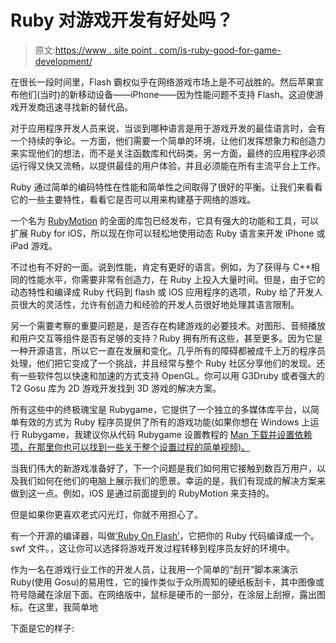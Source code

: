 # Ruby 对游戏开发有好处吗？

> 原文:[https://www . site point . com/is-ruby-good-for-game-development/](https://www.sitepoint.com/is-ruby-good-for-game-development/)

在很长一段时间里，Flash 霸权似乎在网络游戏市场上是不可战胜的。然后苹果宣布他们(当时)的新移动设备——iPhone——因为性能问题不支持 Flash。这迫使游戏开发商迅速寻找新的替代品。

对于应用程序开发人员来说，当谈到哪种语言是用于游戏开发的最佳语言时，会有一个持续的争论。一方面，他们需要一个简单的环境，让他们发挥想象力和创造力来实现他们的想法，而不是关注函数库和代码类。另一方面，最终的应用程序必须运行得又快又流畅，以提供最佳的用户体验，并且必须能在所有主流平台上工作。

Ruby 通过简单的编码特性在性能和简单性之间取得了很好的平衡。让我们来看看它的一些主要特性，看看它是否可以用来构建基于网络的游戏。

一个名为 [RubyMotion](http://rubymotion.com) 的全面的库包已经发布，它具有强大的功能和工具，可以扩展 Ruby for iOS，所以现在你可以轻松地使用动态 Ruby 语言来开发 iPhone 或 iPad 游戏。

不过也有不好的一面。说到性能，肯定有更好的语言。例如，为了获得与 C++相同的性能水平，你需要非常有创造力，在 Ruby 上投入大量时间。但是，由于它的动态特性和编译成 Ruby 代码到 flash 或 iOS 应用程序的选项，Ruby 给了开发人员很大的灵活性，允许有创造力和经验的开发人员很好地处理其语言限制。

另一个需要考察的重要问题是，是否存在构建游戏的必要技术。对图形、音频播放和用户交互等组件是否有足够的支持？Ruby 拥有所有这些，甚至更多。因为它是一种开源语言，所以它一直在发展和变化。几乎所有的障碍都被成千上万的程序员处理，他们把它变成了一个挑战，并且经常与整个 Ruby 社区分享他们的发现。还有一些软件包以快速和加速的方式支持 OpenGL。你可以用 G3Druby 或者强大的 T2 Gosu 库为 2D 游戏开发找到 3D 游戏的解决方案。

所有这些中的终极瑰宝是 Rubygame，它提供了一个独立的多媒体库平台，以简单有效的方式为 Ruby 程序员提供了所有的游戏功能(如果你想在 Windows 上运行 Rubygame，我建议你从代码 Rubygame 设置教程的 [Man 下载并设置依赖项，在那里你也可以找到一些关于整个设置过程的简单视频)。](http://manwithcode.com/310/making-games-with-ruby-ep-2-setup/)

当我们伟大的新游戏准备好了，下一个问题是我们如何用它接触到数百万用户，以及我们如何在他们的电脑上展示我们的愿景。幸运的是，我们有现成的解决方案来做到这一点。例如，iOS 是通过前面提到的 RubyMotion 来支持的。

但是如果你更喜欢老式闪光灯，你就不用担心了。

有一个开源的编译器，叫做[‘Ruby On Flash’](http://sourceforge.net/projects/rubyonflash/)，它把你的 Ruby 代码编译成一个。swf 文件。，这让你可以选择将游戏开发过程转移到程序员友好的环境中。

作为一名在游戏行业工作的开发人员，让我用一个简单的“刮开”脚本来演示 Ruby(使用 Gosu)的易用性，它的操作类似于众所周知的硬纸板刮卡，其中图像或符号隐藏在涂层下面。在网络版中，鼠标是硬币的一部分，在涂层上刮擦，露出图标。在这里，我简单地

下面是它的样子: